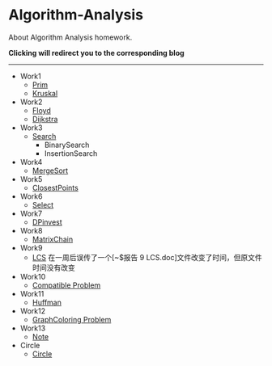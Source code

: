 # Algorithm-Analysis
About Algorithm Analysis homework.

**Clicking will redirect you to the corresponding blog**

---

- Work1
  - [Prim](https://blog.csdn.net/m0_46419294/article/details/104565869)
  - [Kruskal](https://blog.csdn.net/m0_46419294/article/details/104566380)
- Work2
  - [Floyd](https://blog.csdn.net/m0_46419294/article/details/104726078)
  - [Dijkstra](https://blog.csdn.net/m0_46419294/article/details/104735068)
- Work3
  - [Search](https://blog.csdn.net/m0_46419294/article/details/104850206)
    - BinarySearch
    - InsertionSearch
- Work4
  - [MergeSort](https://blog.csdn.net/m0_46419294/article/details/105037911)
- Work5
  - [ClosestPoints](https://blog.csdn.net/m0_46419294/article/details/105187742)
- Work6
  - [Select](https://blog.csdn.net/m0_46419294/article/details/105345876)
- Work7
  - [DPinvest](https://blog.csdn.net/m0_46419294/article/details/105463741)
- Work8
  - [MatrixChain](https://blog.csdn.net/m0_46419294/article/details/105624205)
- Work9
  - [LCS](https://blog.csdn.net/m0_46419294/article/details/105779399) 在一周后误传了一个[~$报告 9 LCS.doc]文件改变了时间，但原文件时间没有改变
- Work10
  - [Compatible Problem](https://blog.csdn.net/m0_46419294/article/details/105910466)
- Work11
  - [Huffman](https://blog.csdn.net/m0_46419294/article/details/106175897)
- Work12
  - [GraphColoring Problem](https://blog.csdn.net/m0_46419294/article/details/106388899)
- Work13
  - [Note](https://blog.csdn.net/m0_46419294/article/details/106653640)
- Circle
  - [Circle](https://blog.csdn.net/m0_46419294/article/details/106773201)